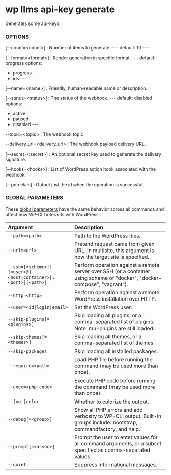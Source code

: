 # wp llms api-key generate

Generates some api-keys.

### OPTIONS

[\--count=&lt;count&gt;]
: Number of items to generate.
\---
default: 10
\---

[\--format=&lt;format&gt;]
: Render generation in specific format.
\---
default: progress
options:
  - progress
  - ids
\---

[\--name=&lt;name&gt;]
: Friendly, human-readable name or description.

[\--status=&lt;status&gt;]
: The status of the webhook.
\---
default: disabled
options:
  - active
  - paused
  - disabled
\---

\--topic=&lt;topic&gt;
: The webhook topic

\--delivery_url=&lt;delivery_url&gt;
: The webhook payload delivery URL.

[\--secret=&lt;secret&gt;]
: An optional secret key used to generate the delivery signature.

[\--hooks=&lt;hooks&gt;]
: List of WordPress action hook associated with the webhook.

[\--porcelain]
: Output just the id when the operation is successful.

### GLOBAL PARAMETERS

These [global parameters](https://make.wordpress.org/cli/handbook/config/) have the same behavior across all commands and affect how WP-CLI interacts with WordPress.

| **Argument**    | **Description**              |
|:----------------|:-----------------------------|
| `--path=<path>` | Path to the WordPress files. |
| `--url=<url>` | Pretend request came from given URL. In multisite, this argument is how the target site is specified. |
| `--ssh=[<scheme>:][<user>@]<host\|container>[:<port>][<path>]` | Perform operation against a remote server over SSH (or a container using scheme of "docker", "docker-compose", "vagrant"). |
| `--http=<http>` | Perform operation against a remote WordPress installation over HTTP. |
| `--user=<id\|login\|email>` | Set the WordPress user. |
| `--skip-plugins[=<plugins>]` | Skip loading all plugins, or a comma-separated list of plugins. Note: mu-plugins are still loaded. |
| `--skip-themes[=<themes>]` | Skip loading all themes, or a comma-separated list of themes. |
| `--skip-packages` | Skip loading all installed packages. |
| `--require=<path>` | Load PHP file before running the command (may be used more than once). |
| `--exec=<php-code>` | Execute PHP code before running the command (may be used more than once). |
| `--[no-]color` | Whether to colorize the output. |
| `--debug[=<group>]` | Show all PHP errors and add verbosity to WP-CLI output. Built-in groups include: bootstrap, commandfactory, and help. |
| `--prompt[=<assoc>]` | Prompt the user to enter values for all command arguments, or a subset specified as comma-separated values. |
| `--quiet` | Suppress informational messages. |
